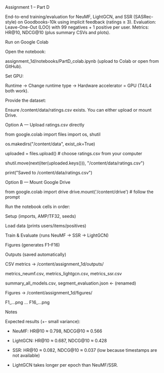 Assignment 1 – Part D 

End-to-end training/evaluation for NeuMF, LightGCN, and SSR (SASRec-style) on Goodbooks-10k using implicit feedback (ratings ≥ 3).
Evaluation: Leave-One-Out (LOO) with 99 negatives + 1 positive per user. Metrics: HR@10, NDCG@10 (plus summary CSVs and plots).

Run on Google Colab

Open the notebook:

assignment_1d/notebooks/PartD_colab.ipynb (upload to Colab or open from GitHub).

Set GPU:

Runtime → Change runtime type → Hardware accelerator = GPU (T4/L4 both work).

Provide the dataset:

Ensure /content/data/ratings.csv exists. You can either upload or mount Drive.

Option A — Upload ratings.csv directly

from google.colab import files
import os, shutil

os.makedirs("/content/data", exist_ok=True)

uploaded = files.upload()  # choose ratings.csv from your computer

shutil.move(next(iter(uploaded.keys())), "/content/data/ratings.csv")

print("Saved to /content/data/ratings.csv")



Option B — Mount Google Drive

from google.colab import drive
drive.mount('/content/drive')  # follow the prompt

Run the notebook cells in order:

Setup (imports, AMP/TF32, seeds)

Load data (prints users/items/positives)

Train & Evaluate (runs NeuMF → SSR → LightGCN)

Figures (generates F1–F16)

Outputs (saved automatically)

CSV metrics → /content/assignment_1d/outputs/

metrics_neumf.csv, metrics_lightgcn.csv, metrics_ssr.csv

summary_all_models.csv, segment_evaluation.json ← (renamed)

Figures → /content/assignment_1d/figures/

F1_...png … F16_...png

Notes

Expected results (+- small variance):

- NeuMF: HR@10 ≈ 0.798, NDCG@10 ≈ 0.566

- LightGCN: HR@10 ≈ 0.687, NDCG@10 ≈ 0.428

- SSR: HR@10 ≈ 0.082, NDCG@10 ≈ 0.037 (low because timestamps are not available)

- LightGCN takes longer per epoch than NeuMF/SSR.
